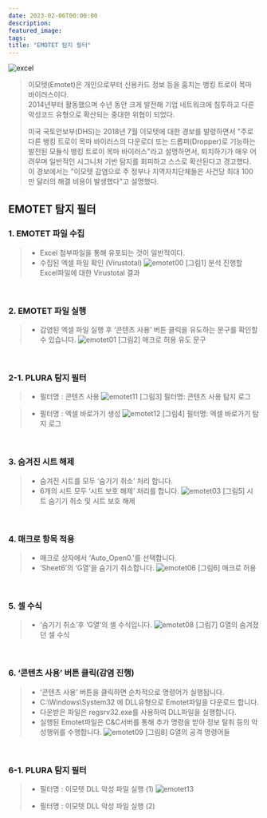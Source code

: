 ```yaml
---
date: 2023-02-06T00:00:00
description: 
featured_image: 
tags: 
title: "EMOTET 탐지 필터"
---
```


![excel](https://github.com/user-attachments/assets/29f395fe-2696-452c-baea-303f6e6f835f)

> 이모텟(Emotet)은 개인으로부터 신용카드 정보 등을 훔치는 뱅킹 트로이 목마 바이러스이다. <br>
> 2014년부터 활동했으며 수년 동안 크게 발전해 기업 네트워크에 침투하고 다른 악성코드 유형으로 확산되는 중대한 위협이 되었다.
>
> 미국 국토안보부(DHS)는 2018년 7월 이모텟에 대한 경보를 발령하면서 "주로 다른 뱅킹 트로이 목마 바이러스의 다운로더 또는 드롭퍼(Dropper)로 기능하는 발전된 모듈식 뱅킹 트로이 목마 바이러스"라고 설명하면서, 퇴치하기가 매우 어려우며 일반적인 시그니처 기반 탐지를 회피하고 스스로 확산된다고 경고했다.  <br>
> 이 경보에서는 "이모텟 감염으로 주 정부나 지역자치단체들은 사건당 최대 100만 달러의 해결 비용이 발생했다"고 설명했다.

## EMOTET 탐지 필터

### 1. EMOTET 파일 수집

> * Excel 첨부파일을 통해 유포되는 것이 일반적이다.
> * 수집된 엑셀 파일 확인 (Virustotal)
> ![emotet00](https://github.com/user-attachments/assets/6603c3a9-8d9b-4060-af74-4d5255e0f76c)
> [그림1] 분석 진행할 Excel파일에 대한 Virustotal 결과

<br>

### 2. EMOTET 파일 실행

> * 감염된 엑셀 파일 실행 후 ‘콘텐츠 사용’ 버튼 클릭을 유도하는 문구를 확인할 수 있습니다.
>   ![emotet01](https://github.com/user-attachments/assets/73648c89-f963-43cf-b425-af5c8c024aa5)
>   [그림2] 매크로 허용 유도 문구

<br>

### 2-1. PLURA 탐지 필터

> * 필터명 : 콘텐츠 사용
> ![emotet11](https://github.com/user-attachments/assets/964ca044-b6af-41d1-8b62-65078cc11eb3)
> [그림3] 필터명: 콘텐츠 사용 탐지 로그

> * 필터명 : 엑셀 바로가기 생성
> ![emotet12](https://github.com/user-attachments/assets/2c7fc921-1bd5-4db6-b0ae-8d2ae42c5a90)
> [그림4] 필터명: 엑셀 바로가기 탐지 로그

<br>

### 3. 숨겨진 시트 해제

> * 숨겨진 시트를 모두 ‘숨기기 취소’ 처리 합니다.
> * 6개의 시트 모두 ‘시트 보호 해제’ 처리를 합니다.
> ![emotet03](https://github.com/user-attachments/assets/c70dd491-998e-4f16-b976-f52ed3619503)
> [그림5] 시트 숨기기 취소 및 시트 보호 해제

<br>

### 4. 매크로 항목 적용

> * 매크로 상자에서 ‘Auto_Open0.’를 선택합니다.
> * ‘Sheet6’의 ‘G열’을 숨기기 취소합니다.
> ![emotet06](https://github.com/user-attachments/assets/abc39208-5eef-42fb-b68b-a725b3f5aa68)
> [그림6] 매크로 허용

<br>

### 5. 셀 수식

> * ‘숨기기 취소’후 ‘G열’의 셀 수식입니다.
> ![emotet08](https://github.com/user-attachments/assets/fe4b6143-eeae-4642-8363-513ea76dc4b5)
> [그림7] G열의 숨겨졌던 셀 수식

<br>

### 6. ‘콘텐츠 사용’ 버튼 클릭(감염 진행)

> * ‘콘텐츠 사용’ 버튼을 클릭하면 순차적으로 명령어가 실행됩니다.
> * C:\Windows\System32 에 DLL유형으로 Emotet파일을 다운로드 합니다.
> * 다운받은 파일은 regsrv32.exe를 사용하여 DLL파일을 실행합니다.
> * 실행된 Emotet파일은 C&C서버를 통해 추가 명령을 받아 정보 탈취 등의 악성행위를 수행합니다.
> ![emotet09](https://github.com/user-attachments/assets/eedb5939-e34c-405b-ad3b-f6eb147b7cfa)
> [그림8] G열의 공격 명령어들

<br>

### 6-1. PLURA 탐지 필터

> * 필터명 : 이모텟 DLL 악성 파일 실행 (1)
> ![emotet13](https://github.com/user-attachments/assets/eef93658-fba7-4209-9967-c7120c5f43b2)
> 
> * 필터명 : 이모텟 DLL 악성 파일 실행 (2)
> 







